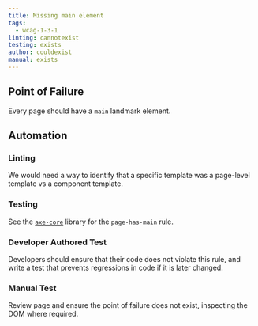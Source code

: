 ```yaml
---
title: Missing main element
tags:
  - wcag-1-3-1
linting: cannotexist
testing: exists
author: couldexist
manual: exists
---
```


## Point of Failure
Every page should have a `main` landmark element.

## Automation

### Linting
We would need a way to identify that a specific template was a page-level template vs a component template.

### Testing
See the [`axe-core`](https://github.com/dequelabs/axe-core) library for the `page-has-main` rule.

### Developer Authored Test
Developers should ensure that their code does not violate this rule, and write a test that prevents regressions in code if it is later changed.

### Manual Test
Review page and ensure the point of failure does not exist, inspecting the DOM where required.